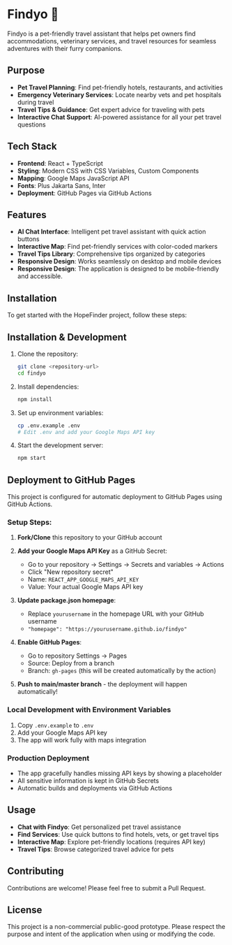 # Findyo 🐾

Findyo is a pet-friendly travel assistant that helps pet owners find accommodations, veterinary services, and travel resources for seamless adventures with their furry companions.

## Purpose

- **Pet Travel Planning**: Find pet-friendly hotels, restaurants, and activities
- **Emergency Veterinary Services**: Locate nearby vets and pet hospitals during travel
- **Travel Tips & Guidance**: Get expert advice for traveling with pets
- **Interactive Chat Support**: AI-powered assistance for all your pet travel questions

## Tech Stack

- **Frontend**: React + TypeScript
- **Styling**: Modern CSS with CSS Variables, Custom Components
- **Mapping**: Google Maps JavaScript API
- **Fonts**: Plus Jakarta Sans, Inter
- **Deployment**: GitHub Pages via GitHub Actions

## Features

- **AI Chat Interface**: Intelligent pet travel assistant with quick action buttons
- **Interactive Map**: Find pet-friendly services with color-coded markers
- **Travel Tips Library**: Comprehensive tips organized by categories
- **Responsive Design**: Works seamlessly on desktop and mobile devices
- **Responsive Design**: The application is designed to be mobile-friendly and accessible.

## Installation

To get started with the HopeFinder project, follow these steps:

## Installation & Development

1. Clone the repository:
   ```bash
   git clone <repository-url>
   cd findyo
   ```

2. Install dependencies:
   ```bash
   npm install
   ```

3. Set up environment variables:
   ```bash
   cp .env.example .env
   # Edit .env and add your Google Maps API key
   ```

4. Start the development server:
   ```bash
   npm start
   ```

## Deployment to GitHub Pages

This project is configured for automatic deployment to GitHub Pages using GitHub Actions.

### Setup Steps:

1. **Fork/Clone** this repository to your GitHub account

2. **Add your Google Maps API Key** as a GitHub Secret:
   - Go to your repository → Settings → Secrets and variables → Actions
   - Click "New repository secret"
   - Name: `REACT_APP_GOOGLE_MAPS_API_KEY`
   - Value: Your actual Google Maps API key

3. **Update package.json homepage**:
   - Replace `yourusername` in the homepage URL with your GitHub username
   - `"homepage": "https://yourusername.github.io/findyo"`

4. **Enable GitHub Pages**:
   - Go to repository Settings → Pages
   - Source: Deploy from a branch
   - Branch: `gh-pages` (this will be created automatically by the action)

5. **Push to main/master branch** - the deployment will happen automatically!

### Local Development with Environment Variables

1. Copy `.env.example` to `.env`
2. Add your Google Maps API key
3. The app will work fully with maps integration

### Production Deployment

- The app gracefully handles missing API keys by showing a placeholder
- All sensitive information is kept in GitHub Secrets
- Automatic builds and deployments via GitHub Actions

## Usage

- **Chat with Findyo**: Get personalized pet travel assistance
- **Find Services**: Use quick buttons to find hotels, vets, or get travel tips
- **Interactive Map**: Explore pet-friendly locations (requires API key)
- **Travel Tips**: Browse categorized travel advice for pets

## Contributing

Contributions are welcome! Please feel free to submit a Pull Request.

## License

This project is a non-commercial public-good prototype. Please respect the purpose and intent of the application when using or modifying the code.